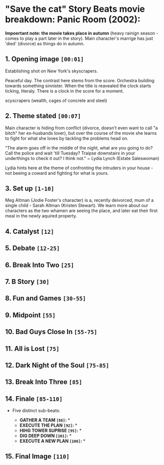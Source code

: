 # "Save the cat" Story Beats movie breakdown: Panic Room (2002):

**Impoertant note: the movie takes place in autumn** (heavy rainign season - comes to play a part later in the story). Main character's marrige has just 'died' (divorce) as things do in autumn.

## 1. **Opening image `[00:01]`**

Establishing shot on New York's skyscrapers.

Peaceful day. The contrast here stems from the score. Orchestra building towards something sinnister. When the title is reavealed the clock starts ticking, literaly. There is a clock in the score for a moment.

scyscrapers (wealth, cages of concrete and steel)


## 2. **Theme stated `[00:07]`**

Main character is hiding from conflict (divorce, doesn't even want to call "a bitch" her ex-husbands lover), but over the course of the movie she learns to fight for what she loves by tackling the problems head on.

"The alarm goes off in the middle of the night, what are you going to do? Call the police and wait 'till Tuesday? Traipse downstairs in your underthings to check it out? I think not."
~ Lydia Lynch (Estate Saleswoman)

Lydia hints here at the theme of confronting the intruders in your house - not beeing a coward and fighting for what is yours.

## 3. **Set up `[1-10]`**

Meg Altman (Jodie Foster's character) is a, recently deivorced, mum of a single child - Sarah Altman (Kristen Stewart). We learn more about our characters as the two whamen are seeing the place, and later eat their first meal in the newly aquired property.

## 4. **Catalyst `[12]`**


## 5. **Debate `[12-25]`**


## 6. **Break Into Two `[25]`**


## 7. **B Story `[30]`**


## 8. **Fun and Games `[30-55]`**


## 9. **Midpoint `[55]`**


## 10. **Bad Guys Close In `[55-75]`**


## 11. **All is Lost `[75]`**


## 12. **Dark Night of the Soul `[75-85]`**


## 13. **Break Into Three `[85]`**


## 14. **Finale `[85-110]`**

* Five distinct sub-beats:

  * **GATHER A TEAM `[86]`:**
    * 
  * **EXECUTE THE PLAN `[92]`:** 
    * 
  * **HIHG TOWER SUPRISE `[95]`:**
    * 
  * **DIG DEEP DOWN `[101]`:**
    * 
  * **EXECUTE A NEW PLAN `[106]`:**
    * 

## 15. **Final Image `[110]`**
